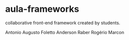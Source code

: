 aula-frameworks
===============


collaborative front-end framework created by students.

Antonio Augusto Foletto
Anderson Raber
Rogério Marcon
